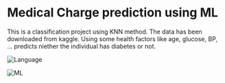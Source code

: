 # Medical Charge prediction using ML

This is a classification project using KNN method. The data has been downloaded from kaggle. Using some health factors like age, glucose, BP, ... predicts niether the individual has diabetes or not.




![Language](https://img.shields.io/badge/Language-Python-blue)

![ML](https://img.shields.io/badge/Machine_Learning-green)